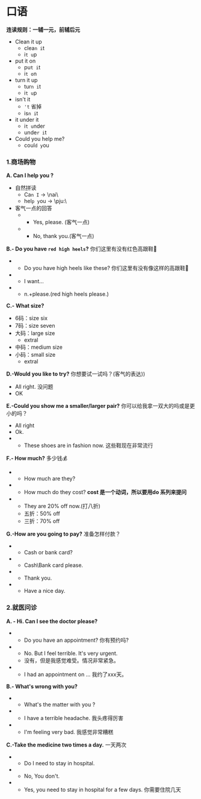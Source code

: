 # 口语

**连读规则：一辅一元，前辅后元**

* Clean it up
  * clea`n i`t
  * i`t u`p
* put it on
  * pu`t i`t
  * i`t o`n
* turn it up
  * tur`n i`t
  * i`t u`p
* isn't it
  * `'t` 省掉
  * is`n i`t
* it under it
  * i`t u`nder
  * unde`r i`t
* Could you help me?
  * coul`d y`ou

### 1.商场购物
**A. Can I help you ?**
* 自然拼读
  * Ca`n I` -> \nai\
  * hel`p y`ou -> \pju:\
* 客气一点的回答
  * - Yes, please. (客气一点)
  * - No, thank you.(客气一点)

**B.- Do you have `red high heels`?** 你们这里有没有红色高跟鞋👠
  * - Do you have high heels like these? 你们这里有没有像这样的高跟鞋👠
  * - I want...
  * - n.+please.(red high heels please.)

**C.- What size?**
  * 6码：size six
  * 7码：size seven
  * 大码：large size
    * extral
  * 中码：medium size
  * 小码：small size
    * extral

**D.-Would you like to try?** 你想要试一试吗？(客气的表达))
  * All right. 没问题 
  * OK 

**E.-Could you show me a smaller/larger pair?** 你可以给我拿一双大的吗或是更小的吗？
  * All right
  * Ok.
  * - These shoes are in fashion now. 这些鞋现在非常流行

**F.- How much?** 多少钱💰
  * - How much are they?
  * - How much do they cost? **cost 是一个动词，所以要用do 系列来提问**
  * - They are 20% off now.(打八折)
    * 五折：50% off
    * 三折：70% off

**G.-How are you going to pay?** 准备怎样付款？
  * - Cash or bank card?
  * - Cash\Bank card please.
  * - Thank you.
  * - Have a nice day.

### 2.就医问诊
**A. - Hi. Can I see the doctor please?**
* - Do you have an appointment? 你有预约吗?
* - No. But I feel terrible. It's very urgent.
  * 没有，但是我感觉难受。情况非常紧急。
* - I had an appointment on ... 我约了xxx天。

**B.- What's wrong with you?**
* - What's the matter with you ?
* - I have a terrible headache. 我头疼得厉害
* - I'm feeling very bad. 我感觉非常糟糕

**C.-Take the medicine two times a day.** 一天两次
* - Do I need to stay in hospital.
* - No, You don't.
* - Yes, you need to stay in hospital for a few days. 你需要住院几天




